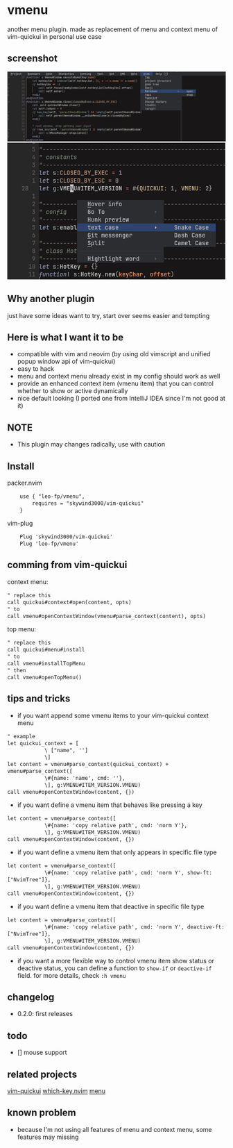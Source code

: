 # vmenu
another menu plugin. made as replacement of menu and context menu of vim-quickui in personal use
case

## screenshot
![top-menu](./screenshot/top-menu.png)
![context-menu](./screenshot/context-menu.png)

## Why another plugin
just have some ideas want to try, start over seems easier and tempting

## Here is what I want it to be
* compatible with vim and neovim (by using old vimscript and unified popup window api of vim-quickui)
* easy to hack
* menu and context menu already exist in my config should work as well
* provide an enhanced context item (vmenu item) that you can control whether to show or active dynamically
* nice default looking (I ported one from IntelliJ IDEA since I'm not good at it)

## NOTE
* This plugin may changes radically, use with caution

## Install
packer.nvim
```vimscript
    use { "leo-fp/vmenu",
        requires = "skywind3000/vim-quickui"
    }

```
vim-plug
```vimscript
    Plug 'skywind3000/vim-quickui'
    Plug 'leo-fp/vmenu'
```

## comming from vim-quickui
context menu:
```vimscript
" replace this
call quickui#context#open(content, opts)
" to
call vmenu#openContextWindow(vmenu#parse_context(content), opts)

```
top menu:
```vimscript
" replace this
call quickui#menu#install
" to
call vmenu#installTopMenu
" then
call vmenu#openTopMenu()

```

## tips and tricks
* if you want append some vmenu items to your vim-quickui context menu
```vimscript
" example
let quickui_context = [
            \ ["name", '']
            \]
let content = vmenu#parse_context(quickui_context) + vmenu#parse_context([
            \#{name: 'name', cmd: ''},
            \], g:VMENU#ITEM_VERSION.VMENU)
call vmenu#openContextWindow(content, {})

```
* if you want define a vmenu item that behaves like pressing a key
```vimscript
let content = vmenu#parse_context([
            \#{name: 'copy relative path', cmd: 'norm Y'},
            \], g:VMENU#ITEM_VERSION.VMENU)
call vmenu#openContextWindow(content, {})

```
* if you want define a vmenu item that only appears in specific file type
```vimscript
let content = vmenu#parse_context([
            \#{name: 'copy relative path', cmd: 'norm Y', show-ft: ["NvimTree"]},
            \], g:VMENU#ITEM_VERSION.VMENU)
call vmenu#openContextWindow(content, {})

```
* if you want define a vmenu item that deactive in specific file type
```vimscript
let content = vmenu#parse_context([
            \#{name: 'copy relative path', cmd: 'norm Y', deactive-ft: ["NvimTree"]},
            \], g:VMENU#ITEM_VERSION.VMENU)
call vmenu#openContextWindow(content, {})

```
* if you want a more flexible way to control vmenu item show status or deactive status, you can
define a function to `show-if` or `deactive-if` field. for more details, check `:h vmenu`

## changelog
* 0.2.0: first releases

## todo
- [] mouse support

## related projects
[vim-quickui](https://github.com/skywind3000/vim-quickui)
[which-key.nvim](https://github.com/folke/which-key.nvim)
[menu](https://github.com/nvzone/menu)

## known problem
* because I'm not using all features of menu and context menu, some features may missing
